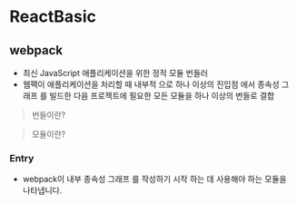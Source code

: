 # ReactBasic

## webpack
- 최신 JavaScript 애플리케이션을 위한 정적 모듈 번들러
- 웹팩이 애플리케이션을 처리할 때 내부적 으로 하나 이상의 진입점 에서 종속성 그래프 를 빌드한 다음 프로젝트에 필요한 모든 모듈을 하나 이상의 번들로 결합


>번들이란?

>모듈이란?

### Entry
- webpack이 내부 종속성 그래프 를 작성하기 시작 하는 데 사용해야 하는 모듈을 나타냅니다.



